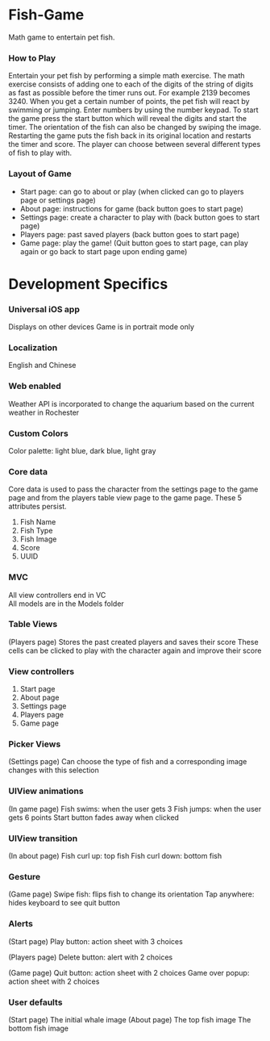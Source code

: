 # Fish-Game
Math game to entertain pet fish.

### How to Play 
Entertain your pet fish by performing a simple math exercise. The math exercise consists of adding one to each of the digits of the string of digits as fast as possible before the timer runs out. For example 2139 becomes 3240. When you get a certain number of points, the pet fish will react by swimming or jumping. Enter numbers by using the number keypad. To start the game press the start button which will reveal the digits and start the timer. The orientation of the fish can also be changed by swiping the image. Restarting the game puts the fish back in its original location and restarts the timer and score. The player can choose between several different types of fish to play with.

### Layout of Game 
- Start page: can go to about or play (when clicked can go to players page or settings page) 
- About page: instructions for game (back button goes to start page) 
- Settings page: create a character to play with (back button goes to start page) 
- Players page: past saved players (back button goes to start page) 
- Game page: play the game! (Quit button goes to start page, can play again or go back to start page upon ending game) 

# Development Specifics

### Universal iOS app 
Displays on other devices
Game is in portrait mode only 

### Localization 
English and Chinese 

### Web enabled 
Weather API is incorporated to change the aquarium based on the current weather in Rochester 

### Custom Colors 
Color palette: light blue, dark blue, light gray 

### Core data
Core data is used to pass the character from the settings page to the game page and from the players table view page to the game page. These 5 attributes persist. 
1. Fish Name 
2. Fish Type 
3. Fish Image 
4. Score 
5. UUID 

### MVC
All view controllers end in VC  
All models are in the Models folder 

### Table Views 
(Players page) 
Stores the past created players and saves their score 
These cells can be clicked to play with the character again and improve their score 

### View controllers 
1. Start page 
2. About page 
3. Settings page 
4. Players page 
5. Game page 

### Picker Views 
(Settings page) 
Can choose the type of fish and a corresponding image changes with this selection 

### UIView animations 
(In game page) 
Fish swims: when the user gets 3 
Fish jumps: when the user gets 6 points 
Start button fades away when clicked 

### UIView transition 
(In about page) 
Fish curl up: top fish 
Fish curl down: bottom fish 

### Gesture 
(Game page) 
Swipe fish: flips fish to change its orientation 
Tap anywhere: hides keyboard to see quit button 

### Alerts 
(Start page) 
Play button: action sheet with 3 choices 

(Players page) 
Delete button: alert with 2 choices 

(Game page) 
Quit button: action sheet with 2 choices 
Game over popup: action sheet with 2 choices

### User defaults 
(Start page) 
The initial whale image 
(About page) 
The top fish image 
The bottom fish image

